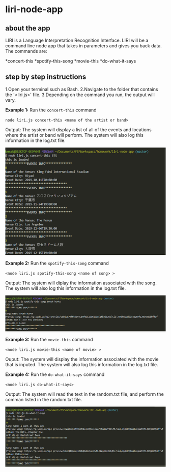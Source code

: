 # liri-node-app

## about the app

LIRI is a Language Interpretation Recognition Interface. LIRI will be a command line node app that takes in parameters and gives you back data. The commands are:

*concert-this
*spotify-this-song
*movie-this
*do-what-it-says

## step by step instructions

1.Open your terminal such as Bash. 
2.Navigate to the folder that contains the '<liri.js>' file.
3.Depending on the command you run, the output will vary. 

**Example 1:** Run the `concert-this` command 

`node liri.js concert-this <name of the artist or band>`

Output: The system will display a list of all of the events and locations where the artist or band will perform. The system will also log this information in the log.txt file. 

![Image of Concert-This](https://github.com/kmmatthews15/liri-node-app/blob/master/screenshots/concert-this.PNG?raw=true)

**Example 2:** Run the `spotify-this-song` command

 `<node liri.js spotify-this-song <name of song> >`

Output: The system will diplay the information associated with the song. The system will also log this information in the log.txt file. 

![Image of Spotify-This-Song](https://github.com/kmmatthews15/liri-node-app/blob/master/screenshots/spotify-this-song.PNG?raw=true)

**Example 3:** Run the `movie-this` command

`<node liri.js movie-this <name of movie> >`

Ouput: The system will display the information associated with the movie that is inputed. The system will also log this information in the log.txt file. 

**Example 4:** Run the `do-what-it-says` command

`<node liri.js do-what-it-says>`

Output: The system will read the text in the random.txt file, and perform the comman listed in the random.txt file.

![Image of Do-What-It-Says](https://github.com/kmmatthews15/liri-node-app/blob/master/screenshots/do-what-it-says.PNG?raw=true)
